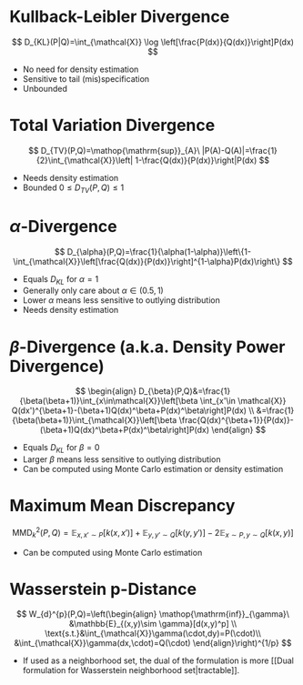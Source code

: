 # Kullback-Leibler Divergence

$$
D_{KL}(P|Q)=\int_{\mathcal{X}} \log \left[\frac{P(dx)}{Q(dx)}\right]P(dx) 
$$
* No need for density estimation
* Sensitive to tail (mis)specification
* Unbounded
# Total Variation Divergence

$$
D_{TV}(P,Q)=\mathop{\mathrm{sup}}_{A}\ |P(A)-Q(A)|=\frac{1}{2}\int_{\mathcal{X}}\left| 1-\frac{Q(dx)}{P(dx)}\right|P(dx)
$$
* Needs density estimation
* Bounded $0\leq D_{TV}(P,Q)\leq 1$

# $\alpha$-Divergence

$$
D_{\alpha}(P,Q)=\frac{1}{\alpha(1-\alpha)}\left\{1-\int_{\mathcal{X}}\left[\frac{Q(dx)}{P(dx)}\right]^{1-\alpha}P(dx)\right\} 
$$
* Equals $D_{KL}$ for $\alpha=1$
* Generally only care about $\alpha \in(0.5,1)$
* Lower $\alpha$ means less sensitive to outlying distribution
* Needs density estimation

# $\beta$-Divergence (a.k.a. Density Power Divergence)

$$
\begin{align}
D_{\beta}(P,Q)&=\frac{1}{\beta(\beta+1)}\int_{x\in\mathcal{X}}\left[\beta \int_{x'\in \mathcal{X}} Q(dx')^{\beta+1}-(\beta+1)Q(dx)^\beta+P(dx)^\beta\right]P(dx) \\
&=\frac{1}{\beta(\beta+1)}\int_{\mathcal{X}}\left[\beta  \frac{Q(dx)^{\beta+1}}{P(dx)}-(\beta+1)Q(dx)^\beta+P(dx)^\beta\right]P(dx)
\end{align}
$$
* Equals $D_{KL}$ for $\beta=0$
* Larger $\beta$ means less sensitive to outlying distribution
* Can be computed using Monte Carlo estimation or density estimation
# Maximum Mean Discrepancy

$$
\mathrm{MMD}_{k}^{2}(P,Q)=\mathbb{E}_{x,x'\sim P}[k(x,x')]+\mathbb{E}_{y,y'\sim Q}[k(y,y')]-2\mathbb{E}_{x\sim P,y\sim Q}[k(x,y)]
$$

* Can be computed using Monte Carlo estimation

# Wasserstein p-Distance
$$
W_{d}^{p}(P,Q)=\left(\begin{align}
\mathop{\mathrm{inf}}_{\gamma}\ &\mathbb{E}_{(x,y)\sim \gamma}[d(x,y)^p] \\
\text{s.t.}&\int_{\mathcal{X}}\gamma(\cdot,dy)=P(\cdot)\\
&\int_{\mathcal{X}}\gamma(dx,\cdot)=Q(\cdot)
\end{align}\right)^{1/p} 
$$
* If used as a neighborhood set, the dual of the formulation is more [[Dual formulation for Wasserstein neighborhood set|tractable]].